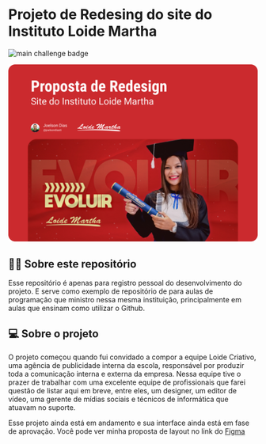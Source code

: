 # Projeto de Redesing do site do Instituto Loide Martha

![main challenge badge](https://img.shields.io/badge/Status-Agauardando%20Aceite-CB2A2E?style=flat-square)

![Thumbnail](Capa.png)

## 👨‍💻 Sobre este repositório

Esse repositório é apenas para registro pessoal do desenvolvimento do projeto. E serve como exemplo de repositório de para aulas de programação que ministro nessa mesma instituição, principalmente em aulas que ensinam como utilizar o Github. 

## 💻 Sobre o projeto

O projeto começou quando fui convidado a compor a equipe Loide Criativo, uma agência de publicidade interna da escola, responsável por produzir toda a comunicação interna e externa da empresa. Nessa equipe tive o prazer de trabalhar com uma excelente equipe de profissionais que farei questão de listar aqui em breve, entre eles, um designer, um editor de vídeo, uma gerente de mídias sociais e técnicos de informática que atuavam no suporte. 

Esse projeto ainda está em andamento e sua interface ainda está em fase de aprovação. Você pode ver minha proposta de layout no link do [Figma](https://www.figma.com/proto/VgJhNjwUtRq6v8YNHSwRHR/DEMO---Projeto-Novo-Site---Instituto-Loide-Martha?page-id=0%3A1&node-id=2%3A3&scaling=min-zoom) 
 
